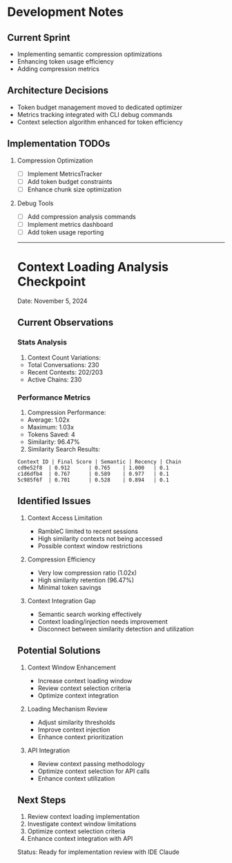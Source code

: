
# Development Notes

## Current Sprint
- Implementing semantic compression optimizations
- Enhancing token usage efficiency
- Adding compression metrics

## Architecture Decisions
- Token budget management moved to dedicated optimizer
- Metrics tracking integrated with CLI debug commands
- Context selection algorithm enhanced for token efficiency

## Implementation TODOs
1. Compression Optimization
   - [ ] Implement MetricsTracker
   - [ ] Add token budget constraints
   - [ ] Enhance chunk size optimization

2. Debug Tools
   - [ ] Add compression analysis commands
   - [ ] Implement metrics dashboard
   - [ ] Add token usage reporting

   -----


   # Context Loading Analysis Checkpoint
   Date: November 5, 2024

   ## Current Observations

   ### Stats Analysis
   1. Context Count Variations:
   - Total Conversations: 230
   - Recent Contexts: 202/203
   - Active Chains: 230

   ### Performance Metrics
   1. Compression Performance:
   - Average: 1.02x
   - Maximum: 1.03x
   - Tokens Saved: 4
   - Similarity: 96.47%

   2. Similarity Search Results:
   ```
   Context ID | Final Score | Semantic | Recency | Chain
   cd9e52f8  | 0.912      | 0.765    | 1.000   | 0.1
   c1d6dfb4  | 0.767      | 0.589    | 0.977   | 0.1
   5c985f6f  | 0.701      | 0.528    | 0.894   | 0.1
   ```

   ## Identified Issues
   1. Context Access Limitation
      - RambleC limited to recent sessions
      - High similarity contexts not being accessed
      - Possible context window restrictions

   2. Compression Efficiency
      - Very low compression ratio (1.02x)
      - High similarity retention (96.47%)
      - Minimal token savings

   3. Context Integration Gap
      - Semantic search working effectively
      - Context loading/injection needs improvement
      - Disconnect between similarity detection and utilization

   ## Potential Solutions
   1. Context Window Enhancement
      - Increase context loading window
      - Review context selection criteria
      - Optimize context integration

   2. Loading Mechanism Review
      - Adjust similarity thresholds
      - Improve context injection
      - Enhance context prioritization

   3. API Integration
      - Review context passing methodology
      - Optimize context selection for API calls
      - Enhance context utilization

   ## Next Steps
   1. Review context loading implementation
   2. Investigate context window limitations
   3. Optimize context selection criteria
   4. Enhance context integration with API

   Status: Ready for implementation review with IDE Claude
